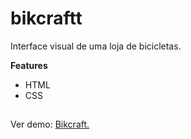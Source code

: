 <h1>bikcraftt</h1>

<p>Interface visual de uma loja de bicicletas.</p>

<strong>Features</strong>
<ul>
<li>HTML</li>
<li>CSS</li>
</ul>

##
<stong>Ver demo:</strong>
<a href="https://bikcraft-study.vercel.app/" target="d_blank">Bikcraft.</a>

